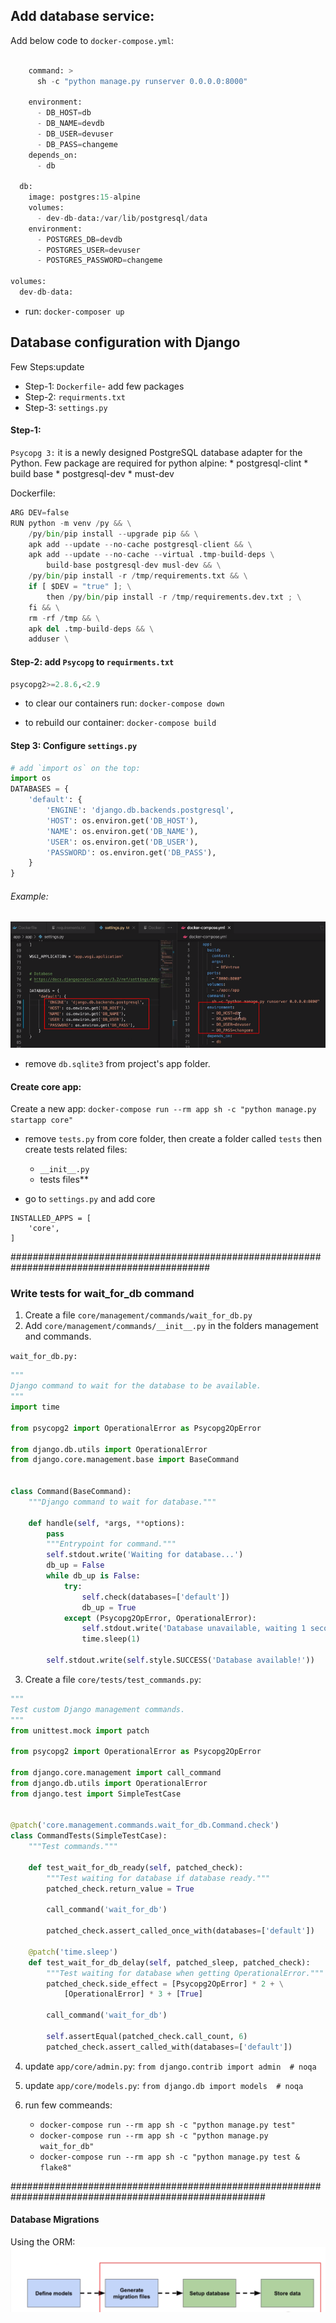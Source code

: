 
## Add database service:
Add below code to `docker-compose.yml`:
```python

    command: >
      sh -c "python manage.py runserver 0.0.0.0:8000"
    
    environment:
      - DB_HOST=db
      - DB_NAME=devdb
      - DB_USER=devuser
      - DB_PASS=changeme
    depends_on:
      - db

  db:
    image: postgres:15-alpine
    volumes:
      - dev-db-data:/var/lib/postgresql/data
    environment:
      - POSTGRES_DB=devdb
      - POSTGRES_USER=devuser
      - POSTGRES_PASSWORD=changeme

volumes:
  dev-db-data:
```

* run: `docker-composer up`


## Database configuration with Django
Few Steps:update
* Step-1: `Dockerfile`- add few packages
* Step-2: `requirments.txt`
* Step-3: `settings.py`

#### Step-1:
`Psycopg 3:` it is a newly designed PostgreSQL database adapter for the Python.
Few package are required for python alpine:
    * postgresql-clint
    * build base
    * postgresql-dev
    * must-dev

  Dockerfile:
```python
ARG DEV=false
RUN python -m venv /py && \
    /py/bin/pip install --upgrade pip && \
    apk add --update --no-cache postgresql-client && \
    apk add --update --no-cache --virtual .tmp-build-deps \
        build-base postgresql-dev musl-dev && \
    /py/bin/pip install -r /tmp/requirements.txt && \
    if [ $DEV = "true" ]; \
        then /py/bin/pip install -r /tmp/requirements.dev.txt ; \
    fi && \
    rm -rf /tmp && \
    apk del .tmp-build-deps && \
    adduser \
```

#### Step-2: add `Psycopg` to `requirments.txt`
```python
psycopg2>=2.8.6,<2.9
```
* to clear our containers run:
    `docker-compose down`

* to rebuild our container:
  `docker-compose build`


#### Step 3: Configure `settings.py`
```python
# add `import os` on the top:
import os
DATABASES = {
    'default': {
        'ENGINE': 'django.db.backends.postgresql',
        'HOST': os.environ.get('DB_HOST'),
        'NAME': os.environ.get('DB_NAME'),
        'USER': os.environ.get('DB_USER'),
        'PASSWORD': os.environ.get('DB_PASS'),
    }
}
```
###### Example:
![Example](./../img/database.png)

* remove `db.sqlite3` from project's app folder.

#### Create core app:
Create a new app:
``` docker-compose run --rm app sh -c "python manage.py startapp core" ```

* remove `tests.py` from core folder, then create a folder called `tests` then create tests related files:
    * `__init__.py`
    * tests files**

* go to `settings.py` and add core
```
INSTALLED_APPS = [
    'core',
]
```


############################################################################################
### Write tests for wait_for_db command
1) Create a file `core/management/commands/wait_for_db.py`
2) Add `core/management/commands/__init__.py` in the folders management and commands.

`wait_for_db.py:`
```python
"""
Django command to wait for the database to be available.
"""
import time

from psycopg2 import OperationalError as Psycopg2OpError

from django.db.utils import OperationalError
from django.core.management.base import BaseCommand


class Command(BaseCommand):
    """Django command to wait for database."""

    def handle(self, *args, **options):
        pass
        """Entrypoint for command."""
        self.stdout.write('Waiting for database...')
        db_up = False
        while db_up is False:
            try:
                self.check(databases=['default'])
                db_up = True
            except (Psycopg2OpError, OperationalError):
                self.stdout.write('Database unavailable, waiting 1 second...')
                time.sleep(1)

        self.stdout.write(self.style.SUCCESS('Database available!'))
```

3) Create a file `core/tests/test_commands.py`:
```python
"""
Test custom Django management commands.
"""
from unittest.mock import patch

from psycopg2 import OperationalError as Psycopg2OpError

from django.core.management import call_command
from django.db.utils import OperationalError
from django.test import SimpleTestCase


@patch('core.management.commands.wait_for_db.Command.check')
class CommandTests(SimpleTestCase):
    """Test commands."""

    def test_wait_for_db_ready(self, patched_check):
        """Test waiting for database if database ready."""
        patched_check.return_value = True

        call_command('wait_for_db')

        patched_check.assert_called_once_with(databases=['default'])

    @patch('time.sleep')
    def test_wait_for_db_delay(self, patched_sleep, patched_check):
        """Test waiting for database when getting OperationalError."""
        patched_check.side_effect = [Psycopg2OpError] * 2 + \
            [OperationalError] * 3 + [True]

        call_command('wait_for_db')

        self.assertEqual(patched_check.call_count, 6)
        patched_check.assert_called_with(databases=['default'])
```

4) update `app/core/admin.py`:
   `from django.contrib import admin  # noqa`

5) update `app/core/models.py`:
   `from django.db import models  # noqa`

6) run few commeands:
   * `docker-compose run --rm app sh -c "python manage.py test"`
   * `docker-compose run --rm app sh -c "python manage.py wait_for_db"`
   * `docker-compose run --rm app sh -c "python manage.py test & flake8"`


######################################################################################################

#### Database Migrations
Using the ORM:
![Example](./../img/orm.png)